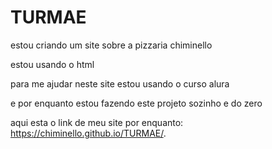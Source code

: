 # TURMAE

estou criando um site sobre a pizzaria chiminello

estou usando o html 

para me ajudar neste site estou usando o curso alura

e por enquanto estou fazendo este projeto sozinho e do zero

aqui esta o link de meu site por enquanto: https://chiminello.github.io/TURMAE/.
